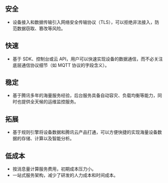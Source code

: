 ## 安全
- 设备接入和数据传输引入网络安全传输协议（TLS），可以拒绝非法接入，防范数据窃取、篡改等风险。

## 快速
- 基于 SDK、控制台或云 API，用户可以快速实现设备的数据通信，而不必关注底层通信协议细节（如 MQTT 协议的字段含义）。

## 稳定
- 基于腾讯多年的海量服务经验，后台服务具备自动容灾、负载均衡等能力，同时也提供全天候的运维监控服务。

## 拓展
- 基于规则引擎将设备数据和腾讯云产品打通，可以方便快捷的实现海量设备数据的存储、计算以及智能分析。

## 低成本
- 按消息量计算服务费用，初期成本压力小。
- 一站式服务架构，减少了研发的人力成本和时间成本。
